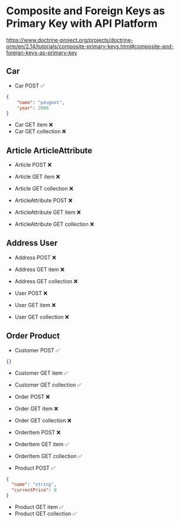 # Composite and Foreign Keys as Primary Key with API Platform

https://www.doctrine-project.org/projects/doctrine-orm/en/2.14/tutorials/composite-primary-keys.html#composite-and-foreign-keys-as-primary-key

## Car

- Car POST ✅
```json
{
    "name": "peugeot",
    "year": 2008
}
```
- Car GET item ❌
- Car GET collection ❌

## Article ArticleAttribute

- Article POST ❌
- Article GET item ❌
- Article GET collection ❌

 
- ArticleAttribute POST ❌
- ArticleAttribute GET item ❌
- ArticleAttribute GET collection ❌

## Address User

- Address POST ❌
- Address GET item ❌
- Address GET collection ❌

 
- User POST ❌
- User GET item ❌
- User GET collection ❌

## Order Product

- Customer POST ✅
```json
{}
```
- Customer GET item ✅
- Customer GET collection ✅


- Order POST ❌
- Order GET item ❌
- Order GET collection ❌


- OrderItem POST ❌
- OrderItem GET item ✅
- OrderItem GET collection ✅


- Product POST ✅
```json
{
  "name": "string",
  "currentPrice": 0
}
```
- Product GET item ✅
- Product GET collection ✅
